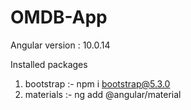 # OMDB-App

Angular version : 10.0.14

Installed packages

1. bootstrap :- npm i bootstrap@5.3.0
2. materials :- ng add @angular/material
